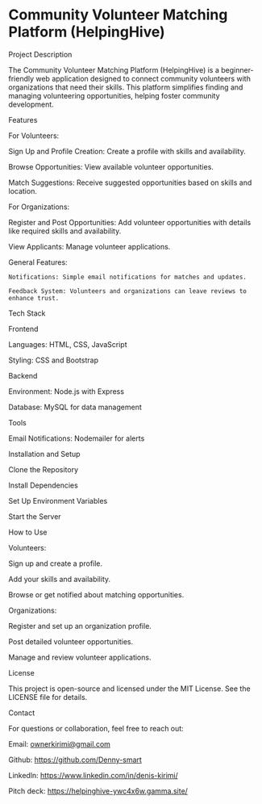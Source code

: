 # Community Volunteer Matching Platform (HelpingHive)

Project Description

The Community Volunteer Matching Platform (HelpingHive) is a beginner-friendly web application designed to connect community volunteers with organizations that need their skills. This platform simplifies finding and managing volunteering opportunities, helping foster community development.

Features

For Volunteers:

   Sign Up and Profile Creation: Create a profile with skills and availability.
   
   Browse Opportunities: View available volunteer opportunities.
   
   Match Suggestions: Receive suggested opportunities based on skills and location.

   
For Organizations:

   Register and Post Opportunities: Add volunteer opportunities with details like required skills and availability.
   
   View Applicants: Manage volunteer applications.
   
General Features:

    Notifications: Simple email notifications for matches and updates.
    
    Feedback System: Volunteers and organizations can leave reviews to enhance trust.


Tech Stack

Frontend

   Languages: HTML, CSS, JavaScript
   
   Styling: CSS and Bootstrap
   
Backend

   Environment: Node.js with Express
   
   Database: MySQL for data management
   
Tools

   Email Notifications: Nodemailer for alerts

Installation and Setup

   Clone the Repository
   
   Install Dependencies
   
   Set Up Environment Variables
   
   Start the Server

How to Use

Volunteers:

   Sign up and create a profile.
   
   Add your skills and availability.
   
   Browse or get notified about matching opportunities.
   
Organizations:

   Register and set up an organization profile.
   
   Post detailed volunteer opportunities.
   
   Manage and review volunteer applications.

License

This project is open-source and licensed under the MIT License. See the LICENSE file for details.

Contact

For questions or collaboration, feel free to reach out:

  Email: ownerkirimi@gmail.com
  
  Github: https://github.com/Denny-smart
  
  Linkedln: https://www.linkedin.com/in/denis-kirimi/

  Pitch deck: https://helpinghive-ywc4x6w.gamma.site/



